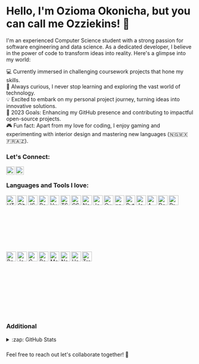 # Hello, I'm Ozioma Okonicha, but you can call me Ozziekins! 👋
I'm an experienced Computer Science student with a strong passion for software engineering and data science. As a dedicated developer, I believe in the power of code to transform ideas into reality. Here's a glimpse into my world:

💻 Currently immersed in challenging coursework projects that hone my skills.  
🧠 Always curious, I never stop learning and exploring the vast world of technology.  
💡 Excited to embark on my personal project journey, turning ideas into innovative solutions.  
🎯 2023 Goals: Enhancing my GitHub presence and contributing to impactful open-source projects.  
🎮 Fun fact: Apart from my love for coding, I enjoy gaming and experimenting with interior design and mastering new languages (🇳🇬🇲🇽🇫🇷🇦🇿).  

### Let's Connect:

[<img align="left" alt="Ozziekins | LinkedIn" width="22px" src="https://www.svgrepo.com/show/54425/linkedin.svg" />][linkedin]
[<img align="left" alt="Ozziekins | Website" width="22px" src="https://www.svgrepo.com/show/396567/globe-with-meridians.svg" />][website]

[linkedin]: https://www.linkedin.com/in/ozioma-okonicha-ozziekins/
[website]: https://www.ozziekins.dev/

<br />

### Languages and Tools I love:  
<img align="left" alt="HTML" width="26px" src="https://www.svgrepo.com/show/452228/html-5.svg" />
<img align="left" alt="Github" width="26px" src="https://www.svgrepo.com/show/475654/github-color.svg" />
<img align="left" alt="JS" width="26px" src="https://www.svgrepo.com/show/349419/javascript.svg" />
<img align="left" alt="React" width="26px" src="https://www.svgrepo.com/show/452092/react.svg" />
<img align="left" alt="Vue" width="26px" src="https://www.svgrepo.com/show/452130/vue.svg" />
<img align="left" alt="TS" width="26px" src="https://www.svgrepo.com/show/349540/typescript.svg" />
<img align="left" alt="CSS" width="26px" src="https://www.svgrepo.com/show/452185/css-3.svg" />
<img align="left" alt="Node" width="26px" src="https://www.svgrepo.com/show/376337/node-js.svg" />
<img align="left" alt="Jest" width="26px" src="https://www.svgrepo.com/show/353930/jest.svg" />
<img align="left" alt="Cypress" width="26px" src="https://www.svgrepo.com/show/373542/cypress.svg" />
<img align="left" alt="npm" width="26px" src="https://www.svgrepo.com/show/354128/npm.svg" />
<img align="left" alt="Python" width="26px" src="https://www.svgrepo.com/show/452091/python.svg" />
<svg align="left" alt="Ansible" width="26px" style="color: #0077B5" src="https://www.svgrepo.com/show/341603/ansible.svg" />
<img align="left" alt="Jenkins" width="26px" src="https://www.svgrepo.com/show/373699/jenkins.svg" />
<img align="left" alt="AWS" width="26px" src="https://www.svgrepo.com/show/448266/aws.svg" />
<img align="left" alt="Docker" width="26px" src="https://www.svgrepo.com/show/448221/docker.svg" />
<img align="left" alt="Prometheus" width="26px" src="https://www.svgrepo.com/show/374008/prometheus.svg" />
<img align="left" alt="Bash" width="26px" src="https://www.svgrepo.com/show/336126/terminal.svg" />
<img align="left" alt="Java" width="26px" src="https://www.svgrepo.com/show/303388/java-4-logo.svg" />
<img align="left" alt="C" width="26px" src="https://www.svgrepo.com/show/373482/c.svg" />
<img align="left" alt="Postgres" width="26px" src="https://www.svgrepo.com/show/354200/postgresql.svg" />
<img align="left" alt="Mongo" width="26px" src="https://www.svgrepo.com/show/331488/mongodb.svg" />
<img align="left" alt="Neo4j" width="26px" src="https://www.svgrepo.com/show/353834/graphql.svg" />
<img align="left" alt="Hadoop" width="26px" src="https://www.svgrepo.com/show/353851/hadoop.svg" />
<svg align="left" alt="Notion" width="26px" style="color: #0011ff" src="https://www.svgrepo.com/show/342071/notion.svg" />
<img align="left" alt="Trello" width="26px" src="https://www.svgrepo.com/show/475688/trello-color.svg" />

<br />
<br />

### Additional
<details>
  <summary>:zap: GitHub Stats</summary>
  <img align="left" alt="Ozziekins's GitHub Stats" src="https://github-readme-stats.vercel.app/api?username=Ozziekins&show_icons=true&hide_border=true&hide=issues,contribs&theme=transparent" />
</details>

###
Feel free to reach out let's collaborate together! 🚀
